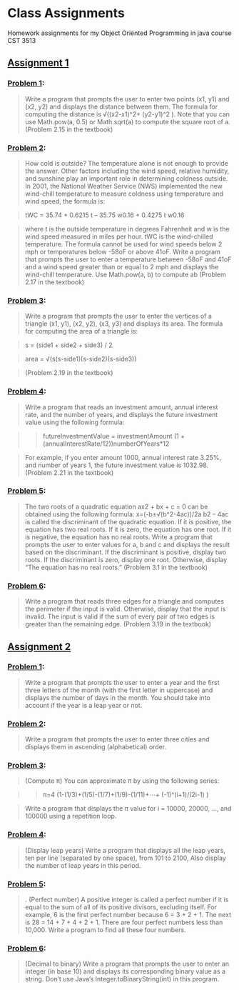 # Class Assignments

Homework assignments for my Object Oriented Programming in java course CST 3513

## [Assignment 1](./src/Assignment1)

### [Problem 1](./src/Assignment1/problem1.java):
>Write a program that prompts the user to enter two points (x1, y1) and (x2, y2) and displays the distance between them. The formula for computing the distance is  √((x2-x1)^2+ (y2-y1)^2 ). Note that you can use Math.pow(a, 0.5) or Math.sqrt(a) to compute the square root of a. (Problem 2.15 in the textbook)

### [Problem 2](./src/Assignment1/problem2.java):
>How cold is outside? The temperature alone is not enough to provide the answer. Other factors including the wind speed, relative humidity, and sunshine play an important role in determining coldness outside. In 2001, the National Weather Service (NWS) implemented the new wind-chill temperature to measure coldness using temperature and wind speed, the formula is:

>tWC = 35.74 + 0.6215 t – 35.75 w0.16 + 0.4275 t w0.16

>where t is the outside temperature in degrees Fahrenheit and w is the wind speed measured in miles per hour. tWC is the wind-chilled temperature. The formula cannot be used for wind speeds below 2 mph or temperatures below -58oF or above 41oF. Write a program that prompts the user to enter a temperature between -58oF and 41oF and a wind speed greater than or equal to 2 mph and displays the wind-chill temperature. Use Math.pow(a, b) to compute ab (Problem 2.17 in the textbook) 


### [Problem 3](./src/Assignment1/problem3.java):
>Write a program that prompts the user to enter the vertices of a triangle (x1, y1), (x2, y2), (x3, y3) and displays its area. The formula for computing the area of a triangle is:

>s = (side1 + side2 + side3) / 2

>area = √(s(s-side1)(s-side2)(s-side3))

>(Problem 2.19 in the textbook)


### [Problem 4](./src/Assignment1/problem4.java):
>Write a program that reads an investment amount, annual interest rate, and the number of years, and displays the future investment value using the following formula:

>>futureInvestmentValue = investmentAmount (1 + (annualInterestRate/12))numberOfYears*12

>For example, if you enter amount 1000, annual interest rate 3.25%, and number of years 1, the future investment value is 1032.98. (Problem 2.21 in the textbook)


### [Problem 5](./src/Assignment1/problem5.java):
>The two roots of a quadratic equation ax2 + bx + c = 0 can be obtained using the following formula:
x=(-b±√(b^2-4ac))/2a
b2 – 4ac is called the discriminant of the quadratic equation. If it is positive, the equation has two real roots. If it is zero, the equation has one root. If it is negative, the equation has no real roots.
Write a program that prompts the user to enter values for a, b and c and displays the result based on the discriminant. If the discriminant is positive, display two roots. If the discriminant is zero, display one root. Otherwise, display “The equation has no real roots.”
(Problem 3.1 in the textbook)


### [Problem 6](./src/Assignment1/problem6.java):
>Write a program that reads three edges for a triangle and computes the perimeter if the input is valid. Otherwise, display that the input is invalid. The input is valid if the sum of every pair of two edges is greater than the remaining edge.
 (Problem 3.19 in the textbook)


## [Assignment 2](./src/Assignment2)

### [Problem 1](./src/Assignment2/Problem1.java):
>Write a program that prompts the user to enter a year and the first three letters of the month (with the first letter in uppercase) and displays the number of days in the month. You should take into account if the year is a leap year or not.

### [Problem 2](./src/Assignment2/Problem2.java):
>Write a program that prompts the user to enter three cities and displays them in ascending (alphabetical) order.

### [Problem 3](./src/Assignment2/Problem3.java):
>(Compute π) You can approximate π by using the following series:

>>π=4 (1-(1/3)+(1/5)-(1/7)+(1/9)-(1/11)+⋯+ (-1)^(i+1)/(2i-1)  )

>Write a program that displays the π value for i = 10000, 20000, …, and 100000 using a repetition loop. 


### [Problem 4](./src/Assignment2/Problem4.java):
>(Display leap years) Write a program that displays all the leap years, ten per line (separated by one space), from 101 to 2100, Also display the number of leap years in this period.

### [Problem 5](./src/Assignment2/Problem5.java):
>. (Perfect number) A positive integer is called a perfect number if it is equal to the sum of all of its positive divisors, excluding itself. For example, 6 is the first perfect number because 6 = 3 + 2 + 1. The next is 28 = 14 + 7 + 4 + 2 + 1. There are four perfect numbers less than 10,000. Write a program to find all these four numbers. 

### [Problem 6](./src/Assignment2/Problem6.java):
>(Decimal to binary) Write a program that prompts the user to enter an integer (in base 10) and displays its corresponding binary value as a string. Don’t use Java’s Integer.toBinaryString(int) in this program. 
